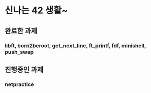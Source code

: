# 신나는 42 생활~

## 완료한 과제

### libft, born2beroot, get_next_line, ft_printf, fdf, minishell, push_swap

## 진행중인 과제

### netpractice
